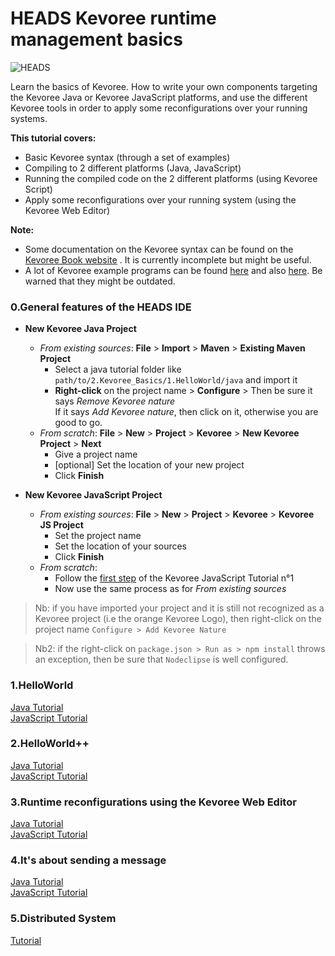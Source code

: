 HEADS Kevoree runtime management basics
===

![HEADS](http://heads-project.eu/sites/default/files/heads_large.png)

Learn the basics of Kevoree. How to write your own components targeting the Kevoree Java or Kevoree JavaScript platforms, and use the different Kevoree tools in order to apply some reconfigurations over your running systems.




**This tutorial covers:**

* Basic Kevoree syntax (through a set of examples)
* Compiling to 2 different platforms (Java, JavaScript)
* Running the compiled code on the 2 different platforms (using Kevoree Script)
* Apply some reconfigurations over your running system (using the Kevoree Web Editor)

**Note:**

* Some documentation on the Kevoree syntax can be found on the [Kevoree Book website](http://kevoree.github.io/kevoree-book/) . It is currently incomplete but might be useful.
* A lot of Kevoree example programs can be found [here](https://github.com/kevoree/kevoree-library) and also [here](https://github.com/kevoree/kevoree-samples). Be warned that they might be outdated.

### 0.General features of the HEADS IDE
  - **New Kevoree Java Project**
    - *From existing sources*: **File** > **Import** > **Maven** > **Existing Maven Project**  
      - Select a java tutorial folder like  `path/to/2.Kevoree_Basics/1.HelloWorld/java` and import it  
      - **Right-click** on the project name > **Configure** > Then be sure it says *Remove Kevoree nature*  
        If it says *Add Kevoree nature*, then click on it, otherwise you are good to go.
    - *From scratch*: **File** > **New** > **Project** > **Kevoree** > **New Kevoree Project** > **Next**  
      - Give a project name
      - [optional] Set the location of your new project
      - Click **Finish**


  - **New Kevoree JavaScript Project**  
    - *From existing sources*: **File** > **New** > **Project** > **Kevoree** > **Kevoree JS Project**  
      - Set the project name
      - Set the location of your sources
      - Click **Finish**
    - *From scratch*:
      - Follow the [first step](https://github.com/HEADS-project/training/tree/master/2.Kevoree_Basics/1.HelloWorld/js) of the Kevoree JavaScript Tutorial n°1
      - Now use the same process as for *From existing sources*


> Nb: if you have imported your project and it is still not recognized as a Kevoree project (i.e the orange Kevoree Logo), then right-click on the project name  `Configure > Add Kevoree Nature`

> Nb2: if the right-click on `package.json > Run as > npm install` throws an exception, then be sure that `Nodeclipse` is well configured.

### 1.HelloWorld
[Java Tutorial](https://github.com/HEADS-project/training/tree/master/2.Kevoree_Basics/1.HelloWorld/java)  
[JavaScript Tutorial](https://github.com/HEADS-project/training/tree/master/2.Kevoree_Basics/1.HelloWorld/js)

### 2.HelloWorld++
[Java Tutorial](https://github.com/HEADS-project/training/tree/master/2.Kevoree_Basics/2.HelloWorld++/java)  
[JavaScript Tutorial](https://github.com/HEADS-project/training/tree/master/2.Kevoree_Basics/2.HelloWorld++/js)

### 3.Runtime reconfigurations using the Kevoree Web Editor
[Java Tutorial](https://github.com/HEADS-project/training/tree/master/2.Kevoree_Basics/3.Runtime_Reconfigurations/java)  
[JavaScript Tutorial](https://github.com/HEADS-project/training/tree/master/2.Kevoree_Basics/3.Runtime_Reconfigurations/js)

### 4.It's about sending a message
[Java Tutorial](https://github.com/HEADS-project/training/tree/master/2.Kevoree_Basics/4.Its_About_Sending_A_Message/java)  
[JavaScript Tutorial](https://github.com/HEADS-project/training/tree/master/2.Kevoree_Basics/4.Its_About_Sending_A_Message/js)

### 5.Distributed System
[Tutorial](https://github.com/HEADS-project/training/tree/master/2.Kevoree_Basics/5.Distributed_System)
